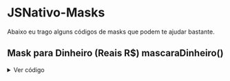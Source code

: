 # JSNativo-Masks

Abaixo eu trago alguns códigos de masks que podem te ajudar bastante.

## Mask para Dinheiro (Reais R$) mascaraDinheiro()
<details>
  <summary>Ver código</summary>
```
function mascaraDinheiro(valor) {
    valor = valor.replace(/\D/g, ""); // Remove tudo o que não é dígito
    valor = valor.replace(/^0+/, ""); // Remove os zeros à esquerda
    valor = valor.padStart(3, "0"); // Adiciona zeros à esquerda, se necessário
    valor = valor.replace(/(\d{2})$/, ",$1"); // Adiciona vírgula para os centavos
    valor = valor.replace(/(\d)(?=(\d{3})+(?!\d))/g, "$1."); // Adiciona ponto para os milhares
    valor = valor.replace(/\.(\d{2})$/, ",$1"); // Corrige a vírgula dos centavos quando o usuário digita um ponto

    // Adiciona zero na unidade se o valor tiver somente os centavos
    if (/^[1-9]$/.test(valor)) {
      valor = "0,0" + valor;
    } else if (/^\d{1,2}$/.test(valor)) {
      valor = "0," + valor.padStart(2, "0");
    }

    return valor;
  }

```
</details>
